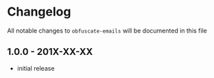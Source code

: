# Changelog

All notable changes to `obfuscate-emails` will be documented in this file

## 1.0.0 - 201X-XX-XX

- initial release
